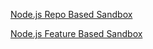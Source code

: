 [Node.js Repo Based Sandbox](https://github.com/pallabcodes/sandboxes/tree/node-repo-based-sandbox)

[Node.js Feature Based Sandbox](https://github.com/pallabcodes/sandboxes/pull/new/node-feature-based-sandbox)
